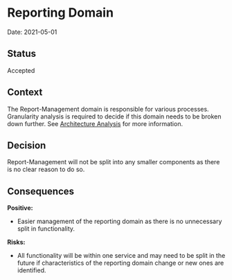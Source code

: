 # Reporting Domain

Date: 2021-05-01

## Status
Accepted


## Context
The Report-Management domain is responsible for various processes. Granularity analysis is required to decide if this domain needs to be broken down further. See [Architecture Analysis](../1.ProblemBackground/ArchitectureAnalysis.md) for more information.

## Decision

Report-Management will not be split into any smaller components as there is no clear reason to do so.

## Consequences

**Positive:**

- Easier management of the reporting domain as there is no unnecessary split in functionality.

**Risks:**

- All functionality will be within one service and may need to be split in the future if characteristics of the reporting domain change or new ones are identified.